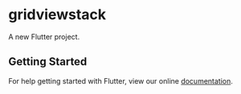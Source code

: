 # gridviewstack

A new Flutter project.

## Getting Started

For help getting started with Flutter, view our online
[documentation](https://flutter.io/).
